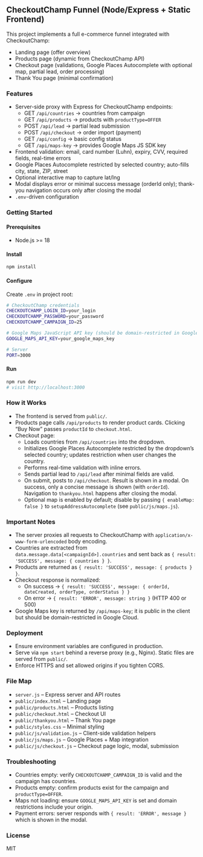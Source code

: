 ## CheckoutChamp Funnel (Node/Express + Static Frontend)

This project implements a full e-commerce funnel integrated with CheckoutChamp:

- Landing page (offer overview)
- Products page (dynamic from CheckoutChamp API)
- Checkout page (validations, Google Places Autocomplete with optional map, partial lead, order processing)
- Thank You page (minimal confirmation)

### Features

- Server-side proxy with Express for CheckoutChamp endpoints:
  - GET `/api/countries` → countries from campaign
  - GET `/api/products` → products with `productType=OFFER`
  - POST `/api/lead` → partial lead submission
  - POST `/api/checkout` → order import (payment)
  - GET `/api/config` → basic config status
  - GET `/api/maps-key` → provides Google Maps JS SDK key
- Frontend validation: email, card number (Luhn), expiry, CVV, required fields, real-time errors
- Google Places Autocomplete restricted by selected country; auto-fills city, state, ZIP, street
- Optional interactive map to capture lat/lng
- Modal displays error or minimal success message (orderId only); thank-you navigation occurs only after closing the modal
- `.env`-driven configuration

### Getting Started

#### Prerequisites
- Node.js >= 18

#### Install
```bash
npm install
```

#### Configure
Create `.env` in project root:
```bash
# CheckoutChamp credentials
CHECKOUTCHAMP_LOGIN_ID=your_login
CHECKOUTCHAMP_PASSWORD=your_password
CHECKOUTCHAMP_CAMPAIGN_ID=25

# Google Maps JavaScript API key (should be domain-restricted in Google Cloud)
GOOGLE_MAPS_API_KEY=your_google_maps_key

# Server
PORT=3000
```

#### Run
```bash
npm run dev
# visit http://localhost:3000
```

### How it Works

- The frontend is served from `public/`.
- Products page calls `/api/products` to render product cards. Clicking “Buy Now” passes `productId` to `checkout.html`.
- Checkout page:
  - Loads countries from `/api/countries` into the dropdown.
  - Initializes Google Places Autocomplete restricted by the dropdown’s selected country; updates restriction when user changes the country.
  - Performs real-time validation with inline errors.
  - Sends partial lead to `/api/lead` after minimal fields are valid.
  - On submit, posts to `/api/checkout`. Result is shown in a modal. On success, only a concise message is shown (with `orderId`). Navigation to `thankyou.html` happens after closing the modal.
  - Optional map is enabled by default; disable by passing `{ enableMap: false }` to `setupAddressAutocomplete` (see `public/js/maps.js`).

### Important Notes

- The server proxies all requests to CheckoutChamp with `application/x-www-form-urlencoded` body encoding.
- Countries are extracted from `data.message.data[<campaignId>].countries` and sent back as `{ result: 'SUCCESS', message: { countries } }`.
- Products are returned as `{ result: 'SUCCESS', message: { products } }`.
- Checkout response is normalized:
  - On success → `{ result: 'SUCCESS', message: { orderId, dateCreated, orderType, orderStatus } }`
  - On error → `{ result: 'ERROR', message: string }` (HTTP 400 or 500)
- Google Maps key is returned by `/api/maps-key`; it is public in the client but should be domain-restricted in Google Cloud.

### Deployment

- Ensure environment variables are configured in production.
- Serve via `npm start` behind a reverse proxy (e.g., Nginx). Static files are served from `public/`.
- Enforce HTTPS and set allowed origins if you tighten CORS.

### File Map

- `server.js` – Express server and API routes
- `public/index.html` – Landing page
- `public/products.html` – Products listing
- `public/checkout.html` – Checkout UI
- `public/thankyou.html` – Thank You page
- `public/styles.css` – Minimal styling
- `public/js/validation.js` – Client-side validation helpers
- `public/js/maps.js` – Google Places + Map integration
- `public/js/checkout.js` – Checkout page logic, modal, submission

### Troubleshooting

- Countries empty: verify `CHECKOUTCHAMP_CAMPAIGN_ID` is valid and the campaign has countries.
- Products empty: confirm products exist for the campaign and `productType=OFFER`.
- Maps not loading: ensure `GOOGLE_MAPS_API_KEY` is set and domain restrictions include your origin.
- Payment errors: server responds with `{ result: 'ERROR', message }` which is shown in the modal.

### License
MIT


